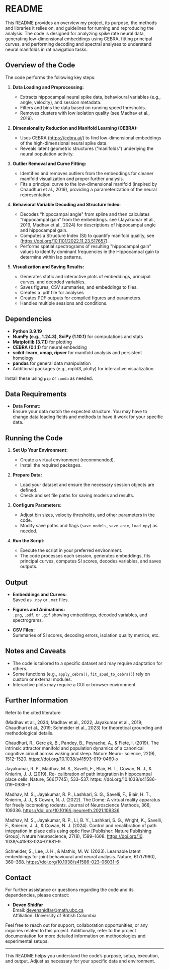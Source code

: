 # README

This README provides an overview my project, its purpose, the methods and libraries it relies on, and guidelines for running and reproducing the analysis. The code is designed for analyzing spike rate neural data, generating low-dimensional embeddings using CEBRA, fitting principal curves, and performing decoding and spectral analyses to understand neural manifolds in rat navigation tasks.

## Overview of the Code

The code performs the following key steps:

1. **Data Loading and Preprocessing:**  
   - Extracts hippocampal neural spike data, behavioural variables (e.g., angle, velocity), and session metadata.
   - Filters and bins the data based on running speed thresholds.
   - Removes clusters with low isolation quality (see Madhav et al., 2019).

2. **Dimensionality Reduction and Manifold Learning (CEBRA):**  
   - Uses CEBRA (https://cebra.ai/) to find low-dimensional embeddings of the high-dimensional neural spike data.
   - Reveals latent geometric structures (“manifolds”) underlying the neural population activity.

3. **Outlier Removal and Curve Fitting:**  
   - Identifies and removes outliers from the embeddings for cleaner manifold visualization and proper further analysis.
   - Fits a principal curve to the low-dimensional manifold (inspired by Chaudhuri et al., 2019), providing a parameterization of the neural representation.

4. **Behavioral Variable Decoding and Structure Index:**  
   - Decodes “hippocampal angle" from spline and then calculates “hippocampal gain” from the embeddings. see (Jayakumar et al., 2019, Madhav et al., 2024) for descriptions of hippocampal angle and hippocampal gain.
   - Computes a Structure Index (SI) to quantify manifold quality, see (https://doi.org/10.1101/2022.11.23.517657).
   - Performs spatial spectrograms of resulting "hippocampal gain" values to identify dominant frequencies in the Hippocampal gain to determine within lap patterns.

5. **Visualization and Saving Results:**  
   - Generates static and interactive plots of embeddings, principal curves, and decoded variables.
   - Saves figures, CSV summaries, and embeddings to files.
   - Creates a .pdf file for analyses
   - Creates PDF outputs for compiled figures and parameters.
   - Handles multiple sessions and conditions.

## Dependencies

- **Python 3.9.19**
- **NumPy (e.g., 1.24.3), SciPy (1.10.1)** for computations and stats
- **Matplotlib (3.7.1)** for plotting
- **CEBRA (0.1.1)** for neural embedding
- **scikit-learn, umap, ripser** for manifold analysis and persistent homology
- **pandas** for general data manipulation
- Additional packages (e.g., mpld3, plotly) for interactive visualization

Install these using `pip` or `conda` as needed.

## Data Requirements

  
- **Data Format:**  
  Ensure your data match the expected structure. You may have to change data loading fields and methods to have it work for your specific data.

## Running the Code

1. **Set Up Your Environment:**  
   - Create a virtual environment (recommended).
   - Install the required packages.

2. **Prepare Data:**  
   - Load your dataset and ensure the necessary session objects are defined.
   - Check and set file paths for saving models and results.

3. **Configure Parameters:**  
   - Adjust bin sizes, velocity thresholds, and other parameters in the code.
   - Modify save paths and flags (`save_models`, `save_anim`, `load_npy`) as needed.

4. **Run the Script:**  
   - Execute the script in your preferred environment.
   - The code processes each session, generates embeddings, fits principal curves, computes SI scores, decodes variables, and saves outputs.

## Output

- **Embeddings and Curves:**  
  Saved as `.npy` or `.mat` files.

- **Figures and Animations:**  
  `.png`, `.pdf`, or `.gif` showing embeddings, decoded variables, and spectrograms.

- **CSV Files:**  
  Summaries of SI scores, decoding errors, isolation quality metrics, etc.

## Notes and Caveats

- The code is tailored to a specific dataset and may require adaptation for others.
- Some functions (e.g., `apply_cebra()`, `fit_spud_to_cebra()`) rely on custom or external modules.
- Interactive plots may require a GUI or browser environment.

## Further Information

Refer to the cited literature 

(Madhav et al., 2024; Madhav et al., 2022; Jayakumar et al., 2019; Chaudhuri et al., 2019; Schneider et al., 2023) for theoretical grounding and methodological details.

Chaudhuri, R., Gerc ̧ek, B., Pandey, B., Peyrache, A., & Fiete, I. (2019). The intrinsic attractor manifold and population dynamics of a canonical cognitive circuit across waking and sleep. Nature Neuro- science, 22(9), 1512–1520. https://doi.org/10.1038/s41593-019-0460-x

Jayakumar, R. P., Madhav, M. S., Savelli, F., Blair, H. T., Cowan, N. J., & Knierim, J. J. (2019). Re- calibration of path integration in hippocampal place cells. Nature, 566(7745), 533–537. https: //doi.org/10.1038/s41586-019-0939-3

Madhav, M. S., Jayakumar, R. P., Lashkari, S. G., Savelli, F., Blair, H. T., Knierim, J. J., & Cowan, N. J. (2022). The Dome: A virtual reality apparatus for freely locomoting rodents. Journal of Neuroscience Methods, 368, 109336. https://doi.org/10.1016/j.jneumeth.2021.109336

Madhav, M. S., Jayakumar, R. P., Li, B. Y., Lashkari, S. G., Wright, K., Savelli, F., Knierim, J. J., & Cowan, N. J. (2024). Control and recalibration of path integration in place cells using optic flow [Publisher: Nature Publishing Group]. Nature Neuroscience, 27(8), 1599–1608. https://doi.org/10. 1038/s41593-024-01681-9

Schneider, S., Lee, J. H., & Mathis, M. W. (2023). Learnable latent embeddings for joint behavioural and neural analysis. Nature, 617(7960), 360–368. https://doi.org/10.1038/s41586-023-06031-6

## Contact

For further assistance or questions regarding the code and its dependencies, please contact:

- **Deven Shidfar**  
  Email: [devenshidfar@math.ubc.ca](mailto:devenshidfar@math.ubc.ca)  
  Affiliation: University of British Columbia 

Feel free to reach out for support, collaboration opportunities, or any inquiries related to this project. Additionally, refer to the project documentation for more detailed information on methodologies and experimental setups.

---

This README helps you understand the code’s purpose, setup, execution, and output. Adjust as necessary for your specific data and environment.

